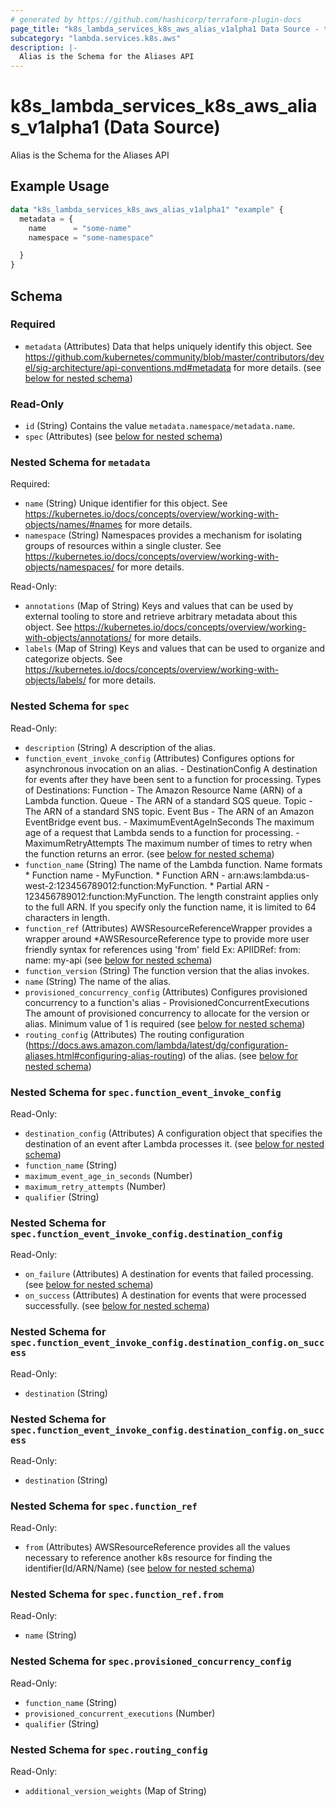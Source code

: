 ```yaml
---
# generated by https://github.com/hashicorp/terraform-plugin-docs
page_title: "k8s_lambda_services_k8s_aws_alias_v1alpha1 Data Source - terraform-provider-k8s"
subcategory: "lambda.services.k8s.aws"
description: |-
  Alias is the Schema for the Aliases API
---
```


# k8s_lambda_services_k8s_aws_alias_v1alpha1 (Data Source)

Alias is the Schema for the Aliases API

## Example Usage

```terraform
data "k8s_lambda_services_k8s_aws_alias_v1alpha1" "example" {
  metadata = {
    name      = "some-name"
    namespace = "some-namespace"

  }
}
```

<!-- schema generated by tfplugindocs -->
## Schema

### Required

- `metadata` (Attributes) Data that helps uniquely identify this object. See https://github.com/kubernetes/community/blob/master/contributors/devel/sig-architecture/api-conventions.md#metadata for more details. (see [below for nested schema](#nestedatt--metadata))

### Read-Only

- `id` (String) Contains the value `metadata.namespace/metadata.name`.
- `spec` (Attributes) (see [below for nested schema](#nestedatt--spec))

<a id="nestedatt--metadata"></a>
### Nested Schema for `metadata`

Required:

- `name` (String) Unique identifier for this object. See https://kubernetes.io/docs/concepts/overview/working-with-objects/names/#names for more details.
- `namespace` (String) Namespaces provides a mechanism for isolating groups of resources within a single cluster. See https://kubernetes.io/docs/concepts/overview/working-with-objects/namespaces/ for more details.

Read-Only:

- `annotations` (Map of String) Keys and values that can be used by external tooling to store and retrieve arbitrary metadata about this object. See https://kubernetes.io/docs/concepts/overview/working-with-objects/annotations/ for more details.
- `labels` (Map of String) Keys and values that can be used to organize and categorize objects. See https://kubernetes.io/docs/concepts/overview/working-with-objects/labels/ for more details.


<a id="nestedatt--spec"></a>
### Nested Schema for `spec`

Read-Only:

- `description` (String) A description of the alias.
- `function_event_invoke_config` (Attributes) Configures options for asynchronous invocation on an alias.  - DestinationConfig A destination for events after they have been sent to a function for processing.  Types of Destinations: Function - The Amazon Resource Name (ARN) of a Lambda function. Queue - The ARN of a standard SQS queue. Topic - The ARN of a standard SNS topic. Event Bus - The ARN of an Amazon EventBridge event bus.  - MaximumEventAgeInSeconds The maximum age of a request that Lambda sends to a function for processing.  - MaximumRetryAttempts The maximum number of times to retry when the function returns an error. (see [below for nested schema](#nestedatt--spec--function_event_invoke_config))
- `function_name` (String) The name of the Lambda function.  Name formats  * Function name - MyFunction.  * Function ARN - arn:aws:lambda:us-west-2:123456789012:function:MyFunction.  * Partial ARN - 123456789012:function:MyFunction.  The length constraint applies only to the full ARN. If you specify only the function name, it is limited to 64 characters in length.
- `function_ref` (Attributes) AWSResourceReferenceWrapper provides a wrapper around *AWSResourceReference type to provide more user friendly syntax for references using 'from' field Ex: APIIDRef:  from: name: my-api (see [below for nested schema](#nestedatt--spec--function_ref))
- `function_version` (String) The function version that the alias invokes.
- `name` (String) The name of the alias.
- `provisioned_concurrency_config` (Attributes) Configures provisioned concurrency to a function's alias  - ProvisionedConcurrentExecutions The amount of provisioned concurrency to allocate for the version or alias. Minimum value of 1 is required (see [below for nested schema](#nestedatt--spec--provisioned_concurrency_config))
- `routing_config` (Attributes) The routing configuration (https://docs.aws.amazon.com/lambda/latest/dg/configuration-aliases.html#configuring-alias-routing) of the alias. (see [below for nested schema](#nestedatt--spec--routing_config))

<a id="nestedatt--spec--function_event_invoke_config"></a>
### Nested Schema for `spec.function_event_invoke_config`

Read-Only:

- `destination_config` (Attributes) A configuration object that specifies the destination of an event after Lambda processes it. (see [below for nested schema](#nestedatt--spec--function_event_invoke_config--destination_config))
- `function_name` (String)
- `maximum_event_age_in_seconds` (Number)
- `maximum_retry_attempts` (Number)
- `qualifier` (String)

<a id="nestedatt--spec--function_event_invoke_config--destination_config"></a>
### Nested Schema for `spec.function_event_invoke_config.destination_config`

Read-Only:

- `on_failure` (Attributes) A destination for events that failed processing. (see [below for nested schema](#nestedatt--spec--function_event_invoke_config--destination_config--on_failure))
- `on_success` (Attributes) A destination for events that were processed successfully. (see [below for nested schema](#nestedatt--spec--function_event_invoke_config--destination_config--on_success))

<a id="nestedatt--spec--function_event_invoke_config--destination_config--on_failure"></a>
### Nested Schema for `spec.function_event_invoke_config.destination_config.on_success`

Read-Only:

- `destination` (String)


<a id="nestedatt--spec--function_event_invoke_config--destination_config--on_success"></a>
### Nested Schema for `spec.function_event_invoke_config.destination_config.on_success`

Read-Only:

- `destination` (String)




<a id="nestedatt--spec--function_ref"></a>
### Nested Schema for `spec.function_ref`

Read-Only:

- `from` (Attributes) AWSResourceReference provides all the values necessary to reference another k8s resource for finding the identifier(Id/ARN/Name) (see [below for nested schema](#nestedatt--spec--function_ref--from))

<a id="nestedatt--spec--function_ref--from"></a>
### Nested Schema for `spec.function_ref.from`

Read-Only:

- `name` (String)



<a id="nestedatt--spec--provisioned_concurrency_config"></a>
### Nested Schema for `spec.provisioned_concurrency_config`

Read-Only:

- `function_name` (String)
- `provisioned_concurrent_executions` (Number)
- `qualifier` (String)


<a id="nestedatt--spec--routing_config"></a>
### Nested Schema for `spec.routing_config`

Read-Only:

- `additional_version_weights` (Map of String)
